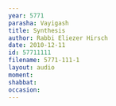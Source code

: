 ```yaml
---
year: 5771
parasha: Vayigash
title: Synthesis
author: Rabbi Eliezer Hirsch
date: 2010-12-11
id: 57711111
filename: 5771-111-1
layout: audio
moment: 
shabbat: 
occasion: 
---
```


